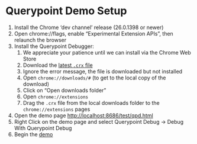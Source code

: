 Querypoint Demo Setup
=====================

1.  Install the Chrome ‘dev channel’ release (26.0.1398 or newer)
2.  Open chrome://flags, enable “Experimental Extension APIs”, then relaunch the browser
3.  Install the Querypoint Debugger:
    1.  We appreciate your patience until we can install via the Chrome Web Store
    2.  Download the [latest `.crx` file](https://code.google.com/p/querypoint-debugger/downloads/list)
    3.  Ignore the error message, the file is downloaded but not installed
    4.  Open `chrome://downloads/#` (to get to the local copy of the download)
    5.  Click on “Open downloads folder”
    6.  Open `chrome://extensions`
    7.  Drag the `.crx` file from the local downloads folder to the `chrome://extensions` pages
4.  Open the demo page [http://localhost:8686/test/qpd.html](http://google.github.com/qpp/test/qpd.html)
5.  Right Click on the demo page and select Querypoint Debug -&gt; Debug With Querypoint Debug
6.  Begin the [demo](http://google.github.com/qpp/test/LayoutTests/DocGen/lastChange-walkthru.html)
